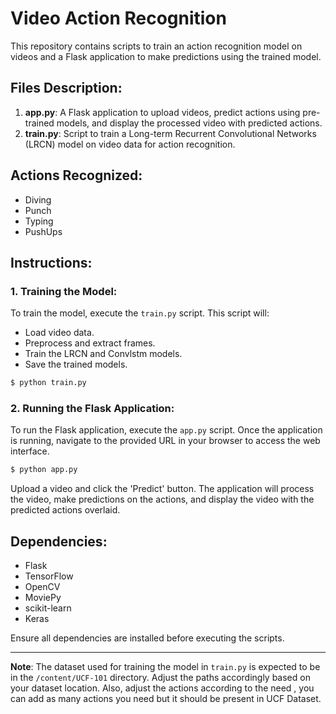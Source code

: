 # Video Action Recognition

This repository contains scripts to train an action recognition model on videos and a Flask application to make predictions using the trained model.

## Files Description:

1. **app.py**: A Flask application to upload videos, predict actions using pre-trained models, and display the processed video with predicted actions.
2. **train.py**: Script to train a Long-term Recurrent Convolutional Networks (LRCN) model on video data for action recognition.

## Actions Recognized:
- Diving
- Punch
- Typing
- PushUps

## Instructions:

### 1. Training the Model:
To train the model, execute the `train.py` script. This script will:
- Load video data.
- Preprocess and extract frames.
- Train the LRCN and Convlstm models.
- Save the trained models. 

```bash
$ python train.py
```

### 2. Running the Flask Application:
To run the Flask application, execute the `app.py` script. Once the application is running, navigate to the provided URL in your browser to access the web interface.

```bash
$ python app.py
```

Upload a video and click the 'Predict' button. The application will process the video, make predictions on the actions, and display the video with the predicted actions overlaid.

## Dependencies:
- Flask
- TensorFlow
- OpenCV
- MoviePy
- scikit-learn
- Keras

Ensure all dependencies are installed before executing the scripts.

---

**Note**: The dataset used for training the model in `train.py` is expected to be in the `/content/UCF-101` directory. Adjust the paths accordingly based on your dataset location. Also, adjust the actions according to the need , you can add as many actions you need but it should be present in UCF Dataset.